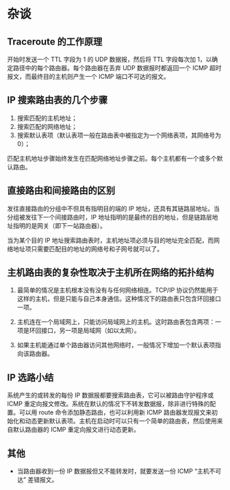 # 杂谈

## Traceroute 的工作原理

开始时发送一个 TTL 字段为 1 的 UDP 数据报，然后将 TTL 字段每次加 1，以确定路径中的每个路由器。每个路由器在丢弃 UDP 数据报时都返回一个 ICMP 超时报文，而最终目的主机则产生一个 ICMP 端口不可达的报文。

## IP 搜索路由表的几个步骤

1. 搜索匹配的主机地址；
2. 搜索匹配的网络地址；
3. 搜索默认表项（默认表项一般在路由表中被指定为一个网络表项，其网络号为 0）；

匹配主机地址步骤始终发生在匹配网络地址步骤之前。每个主机都有一个或多个默认路由。

## 直接路由和间接路由的区别

发往直接路由的分组中不但具有指明目的端的 IP 地址，还具有其链路层地址。当分组被发往下一个间接路由时，IP 地址指明的是最终的目的地址，但是链路层地址指明的是网关（即下一站路由器）。

当为某个目的 IP 地址搜索路由表时，主机地址项必须与目的地址完全匹配，而网络地址项只需要匹配目的地址的网络号和子网号就可以了。

## 主机路由表的复杂性取决于主机所在网络的拓扑结构

1. 最简单的情况是主机根本没有没有与任何网络相连。TCP/IP 协议仍然能用于这样的主机，但是只能与自己本身通信。这种情况下的路由表只包含环回接口一项。

2. 主机连在一个局域网上，只能访问局域网上的主机。这时路由表包含两项：一项是环回接口，另一项是局域网（如以太网）。

3. 如果主机能通过单个路由器访问其他网络时，一般情况下增加一个默认表项指向该路由器。

## IP 选路小结

系统产生的或转发的每份 IP 数据报都要搜索路由表，它可以被路由守护程序或 ICMP 重定向报文修改。系统在默认的情况下不转发数据报，除非进行特殊的配置。可以用 route 命令添加静态路由，也可以利用新 ICMP 路由器发现报文来初始化和动态更新默认表项。主机在启动时可以只有一个简单的路由表，然后使用来自默认路由器的 ICMP 重定向报文进行动态更新。

## 其他

* 当路由器收到一份 IP 数据报但又不能转发时，就要发送一份 ICMP “主机不可达” 差错报文。
